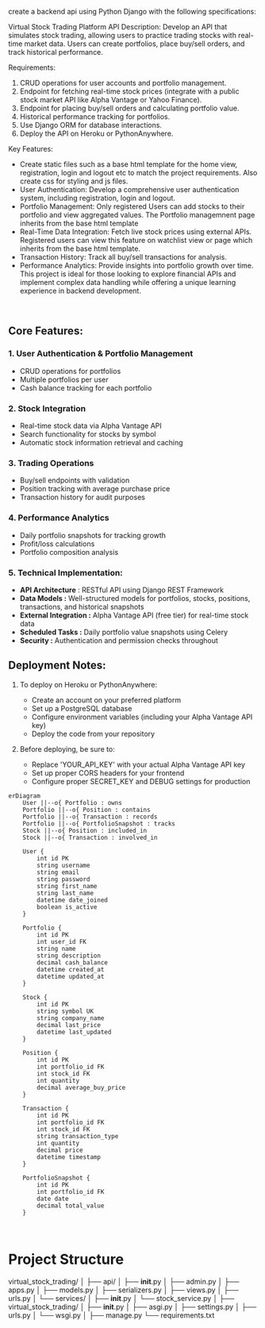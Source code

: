 create a backend api using Python Django with the following specifications:

Virtual Stock Trading Platform API
Description: Develop an API that simulates stock trading, allowing users to practice trading stocks with real-time market data. Users can create portfolios, place buy/sell orders, and track historical performance.

Requirements:
1. CRUD operations for user accounts and portfolio management.
2. Endpoint for fetching real-time stock prices (integrate with a public stock market API like Alpha Vantage or Yahoo Finance).
3. Endpoint for placing buy/sell orders and calculating portfolio value.
4. Historical performance tracking for portfolios.
5. Use Django ORM for database interactions.
6. Deploy the API on Heroku or PythonAnywhere.

Key Features:
* Create static files such as a base html template for the home view, registration, login and logout etc to match the project requirements. Also create css for styling and js files.
* User Authentication: Develop a comprehensive user authentication system, including registration, login and logout.
* Portfolio Management: Only registered Users can add stocks to their portfolio and view aggregated values. The Portfolio managemnent page inherits from the base html template
* Real-Time Data Integration: Fetch live stock prices using external APIs. Registered users can view this feature on watchlist view or page which inherits from the base html template.
* Transaction History: Track all buy/sell transactions for analysis.
* Performance Analytics: Provide insights into portfolio growth over time.
This project is ideal for those looking to explore financial APIs and implement complex data handling while offering a unique learning experience in backend development.

<br>

## Core Features:

### 1. User Authentication & Portfolio Management

* CRUD operations for portfolios
* Multiple portfolios per user
* Cash balance tracking for each portfolio


### 2. Stock Integration

* Real-time stock data via Alpha Vantage API
* Search functionality for stocks by symbol
* Automatic stock information retrieval and caching


### 3. Trading Operations

* Buy/sell endpoints with validation
* Position tracking with average purchase price
* Transaction history for audit purposes


### 4. Performance Analytics

* Daily portfolio snapshots for tracking growth
* Profit/loss calculations
* Portfolio composition analysis



### 5. Technical Implementation:

* __API Architecture__ : RESTful API using Django REST Framework
* __Data Models :__ Well-structured models for portfolios, stocks, positions, transactions, and historical snapshots
* __External Integration :__ Alpha Vantage API (free tier) for real-time stock data
* __Scheduled Tasks :__ Daily portfolio value snapshots using Celery
* __Security :__ Authentication and permission checks throughout

## Deployment Notes:

1. To deploy on Heroku or PythonAnywhere:

    * Create an account on your preferred platform
    * Set up a PostgreSQL database
    * Configure environment variables (including your Alpha Vantage API key)
    * Deploy the code from your repository


2. Before deploying, be sure to:

    * Replace 'YOUR_API_KEY' with your actual Alpha Vantage API key
    * Set up proper CORS headers for your frontend
    * Configure proper SECRET_KEY and DEBUG settings for production



```mermaid
erDiagram
    User ||--o{ Portfolio : owns
    Portfolio ||--o{ Position : contains
    Portfolio ||--o{ Transaction : records
    Portfolio ||--o{ PortfolioSnapshot : tracks
    Stock ||--o{ Position : included_in
    Stock ||--o{ Transaction : involved_in
    
    User {
        int id PK
        string username
        string email
        string password
        string first_name
        string last_name
        datetime date_joined
        boolean is_active
    }
    
    Portfolio {
        int id PK
        int user_id FK
        string name
        string description
        decimal cash_balance
        datetime created_at
        datetime updated_at
    }
    
    Stock {
        int id PK
        string symbol UK
        string company_name
        decimal last_price
        datetime last_updated
    }
    
    Position {
        int id PK
        int portfolio_id FK
        int stock_id FK
        int quantity
        decimal average_buy_price
    }
    
    Transaction {
        int id PK
        int portfolio_id FK
        int stock_id FK
        string transaction_type
        int quantity
        decimal price
        datetime timestamp
    }
    
    PortfolioSnapshot {
        int id PK
        int portfolio_id FK
        date date
        decimal total_value
    }
```

<br>

# Project Structure
virtual_stock_trading/
│
├── api/
│   ├── __init__.py
│   ├── admin.py
│   ├── apps.py
│   ├── models.py
│   ├── serializers.py
│   ├── views.py
│   ├── urls.py
│   └── services/
│       ├── __init__.py
│       └── stock_service.py
│
├── virtual_stock_trading/
│   ├── __init__.py
│   ├── asgi.py
│   ├── settings.py
│   ├── urls.py
│   └── wsgi.py
│
├── manage.py
└── requirements.txt




